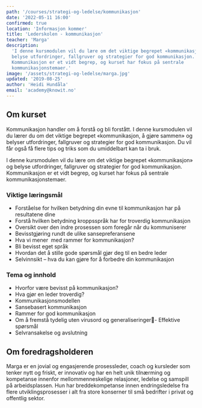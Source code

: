 ```yaml
---
path: '/courses/strategi-og-ledelse/kommunikasjon'
date: '2022-05-11 16:00'
confirmed: true
location: 'Informasjon kommer'
title: 'Lederskolen - kommunikasjon'
teacher: 'Marga'
description:
  'I denne kursmodulen vil du lære om det viktige begrepet «kommunikasjon» og
  belyse utfordringer, fallgruver og strategier for god kommunikasjon.
  Kommunikasjon er et vidt begrep, og kurset har fokus på sentrale
  kommunikasjonstemaer.'
image: '/assets/strategi-og-ledelse/marga.jpg'
updated: '2019-08-25'
author: 'Heidi Hundåla'
email: 'academy@knowit.no'
---
```


## Om kurset

Kommunikasjon handler om å forstå og bli forstått. I denne kursmodulen vil du
lærer du om det viktige begrepet «kommunikasjon, å gjøre sammen» og belyser
utfordringer, fallgruver og strategier for god kommunikasjon. Du vil får også
få flere tips og triks som du umiddelbart kan ta i bruk.

I denne kursmodulen vil du lære om det viktige begrepet «kommunikasjon» og
belyse utfordringer, fallgruver og strategier for god kommunikasjon.
Kommunikasjon er et vidt begrep, og kurset har fokus på sentrale
kommunikasjonstemaer.

### Viktige læringsmål

- Forståelse for hvilken betydning din evne til kommunikasjon har på
  resultatene dine
- Forstå hvilken betydning kroppsspråk har for troverdig kommunikasjon
- Oversikt over den indre prosessen som foregår når du kommuniserer
- Bevisstgjøring rundt de ulike sansepreferansene
- Hva vi mener  med rammer for kommunikasjon?
- Bli bevisst eget språk
- Hvordan det å stille gode spørsmål gjør deg til en bedre leder
- Selvinnsikt – hva du kan gjøre for å forbedre din kommunikasjon

### Tema og innhold

- Hvorfor være bevisst på kommunikasjon?
- Hva gjør en leder troverdig?
- Kommunikasjonsmodellen
- Sansebasert kommunikasjon
- Rammer for god kommunikasjon
- Om å fremstå tydelig uten virusord og generaliseringer- Effektive spørsmål
- Selvransakelse og avslutning

## Om foredragsholderen

Marga er en jovial og engasjerende prosessleder, coach og kursleder som tenker
nytt og friskt, er innovativ og har en helt unik tilnærming og kompetanse
innenfor mellommenneskelige relasjoner, ledelse og samspill på arbeidsplassen.
Hun har breddekompetanse innen endringsledelse fra flere utviklingsprosesser i
alt fra store konserner til små bedrifter i privat og offentlig sektor.

